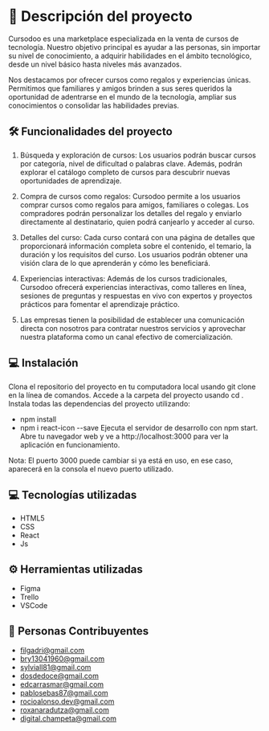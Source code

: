 
# 📣 Descripción del proyecto 

Cursodoo es una marketplace especializada en la venta de cursos de tecnología. Nuestro objetivo principal es ayudar a las personas, sin importar su nivel de conocimiento, a adquirir habilidades en el ámbito tecnológico, desde un nivel básico hasta niveles más avanzados.

Nos destacamos por ofrecer cursos como regalos y experiencias únicas. Permitimos que familiares y amigos brinden a sus seres queridos la oportunidad de adentrarse en el mundo de la tecnología, ampliar sus conocimientos o consolidar las habilidades previas.

## 🛠️ Funcionalidades del proyecto

1. Búsqueda y exploración de cursos: Los usuarios podrán buscar cursos por categoría, nivel de dificultad o palabras clave. Además, podrán explorar el catálogo completo de cursos para descubrir nuevas oportunidades de aprendizaje.

2. Compra de cursos como regalos: Cursodoo permite a los usuarios comprar cursos como regalos para amigos, familiares o colegas. Los compradores podrán personalizar los detalles del regalo y enviarlo directamente al destinatario, quien podrá canjearlo y acceder al curso.

3. Detalles del curso: Cada curso contará con una página de detalles que proporcionará información completa sobre el contenido, el temario, la duración y los requisitos del curso. Los usuarios podrán obtener una visión clara de lo que aprenderán y cómo les beneficiará.

4. Experiencias interactivas: Además de los cursos tradicionales, Cursodoo ofrecerá experiencias interactivas, como talleres en línea, sesiones de preguntas y respuestas en vivo con expertos y proyectos prácticos para fomentar el aprendizaje práctico.

5. Las empresas tienen la posibilidad de establecer una comunicación directa con nosotros para contratar nuestros servicios y aprovechar nuestra plataforma como un canal efectivo de comercialización.
   
## 💻 Instalación

Clona el repositorio del proyecto en tu computadora local usando git clone <url-del-repositorio> en la línea de comandos.
Accede a la carpeta del proyecto usando cd <nombre-del-proyecto>.
Instala todas las dependencias del proyecto utilizando:
 - npm install
 - npm i react-icon --save
Ejecuta el servidor de desarrollo con npm start.
Abre tu navegador web y ve a http://localhost:3000 para ver la aplicación en funcionamiento.

Nota: El puerto 3000 puede cambiar si ya está en uso, en ese caso, aparecerá en la consola el nuevo puerto utilizado.


## 💻 Tecnologías utilizadas

- HTML5
- CSS
- React
- Js

## ⚙ Herramientas utilizadas

- Figma
- Trello
- VSCode

## 👥 Personas Contribuyentes

- filgadri@gmail.com
- bry13041960@gmail.com
- sylviall81@gmail.com
- dosdedoce@gmail.com
- edcarrasmar@gmail.com
- pablosebas87@gmail.com
- rocioalonso.dev@gmail.com
- roxanaradutza@gmail.com
- digital.champeta@gmail.com
